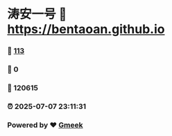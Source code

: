 # 涛安一号 :link: https://bentaoan.github.io 
### :page_facing_up: [113](https://bentaoan.github.io/tag.html) 
### :speech_balloon: 0 
### :hibiscus: 120615 
### :alarm_clock: 2025-07-07 23:11:31 
### Powered by :heart: [Gmeek](https://github.com/Meekdai/Gmeek)
